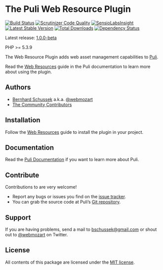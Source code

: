 The Puli Web Resource Plugin
============================

[![Build Status](https://travis-ci.org/puli/web-resource-plugin.svg?branch=1.0.0-beta)](https://travis-ci.org/puli/web-resource-plugin)
[![Scrutinizer Code Quality](https://scrutinizer-ci.com/g/puli/web-resource-plugin/badges/quality-score.png?b=1.0.0-beta)](https://scrutinizer-ci.com/g/puli/web-resource-plugin/?branch=1.0.0-beta)
[![SensioLabsInsight](https://insight.sensiolabs.com/projects/2197ba95-f3a5-4434-a11f-0ea4e37a74de/mini.png)](https://insight.sensiolabs.com/projects/2197ba95-f3a5-4434-a11f-0ea4e37a74de)
[![Latest Stable Version](https://poser.pugx.org/puli/web-resource-plugin/v/stable.svg)](https://packagist.org/packages/puli/web-resource-plugin)
[![Total Downloads](https://poser.pugx.org/puli/web-resource-plugin/downloads.svg)](https://packagist.org/packages/puli/web-resource-plugin)
[![Dependency Status](https://www.versioneye.com/php/puli:web-resource-plugin/1.0.0/badge.svg)](https://www.versioneye.com/php/puli:web-resource-plugin/1.0.0)

Latest release: [1.0.0-beta](https://packagist.org/packages/puli/web-resource-plugin#1.0.0-beta)

PHP >= 5.3.9

The Web Resource Plugin adds web asset management capabilities to [Puli].

Read the [Web Resources] guide in the Puli documentation to learn more about
using the plugin.

Authors
-------

* [Bernhard Schussek] a.k.a. [@webmozart]
* [The Community Contributors]

Installation
------------

Follow the [Web Resources] guide to install the plugin in your project.

Documentation
-------------

Read the [Puli Documentation] if you want to learn more about Puli.

Contribute
----------

Contributions to are very welcome!

* Report any bugs or issues you find on the [issue tracker].
* You can grab the source code at Puli’s [Git repository].

Support
-------

If you are having problems, send a mail to bschussek@gmail.com or shout out to
[@webmozart] on Twitter.

License
-------

All contents of this package are licensed under the [MIT license].

[Puli]: http://puli.io
[Bernhard Schussek]: http://webmozarts.com
[The Community Contributors]: https://github.com/puli/web-resource-plugin/graphs/contributors
[Getting Started]: http://docs.puli.io/en/latest/getting-started.html
[Web Resources]: http://docs.puli.io/en/latest/web-resources.html
[Puli Documentation]: http://docs.puli.io/en/latest/index.html
[issue tracker]: https://github.com/puli/issues/issues
[Git repository]: https://github.com/puli/web-resource-plugin
[@webmozart]: https://twitter.com/webmozart
[MIT license]: LICENSE
